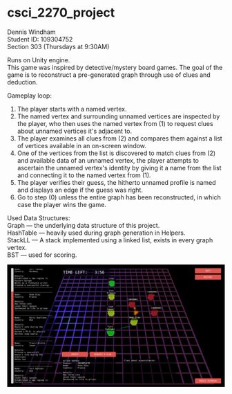 # csci_2270_project

Dennis Windham  
Student ID: 109304752  
Section 303 (Thursdays at 9:30AM)  

Runs on Unity engine.  
This game was inspired by detective/mystery board games. The goal of the game is to reconstruct a pre-generated graph through use of clues and deduction.

Gameplay loop:  

1) The player starts with a named vertex.
2) The named vertex and surrounding unnamed vertices are inspected by the player, who then uses the named vertex from (1) to request clues about unnamed vertices it's adjacent to.
3) The player examines all clues from (2) and compares them against a list of vertices available in an on-screen window.
4) One of the vertices from the list is discovered to match clues from (2) and available data of an unnamed vertex, the player attempts to ascertain the unnamed vertex's identity by giving it a name from the list and connecting it to the named vertex from (1).
5) The player verifies their guess, the hitherto unnamed profile is named and displays an edge if the guess was right.
6) Go to step (0) unless the entire graph has been reconstructed, in which case the player wins the game.

Used Data Structures:  
Graph — the underlying data structure of this project.  
HashTable — heavily used during graph generation in Helpers.  
StackLL — A stack implemented using a linked list, exists in every graph vertex.  
BST — used for scoring.  


![picture](https://raw.githubusercontent.com/rhythmthief/csci_2270_project/master/screenshot.png "In-game view.")
